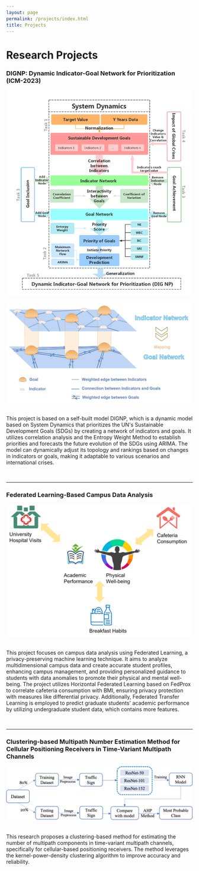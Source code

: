 ```yaml
---
layout: page
permalink: /projects/index.html
title: Projects
---
```


# Research Projects

### DIGNP: Dynamic Indicator-Goal Network for Prioritization (ICM-2023)

<center>
<img src="/images/ICM.png">
</center>

<br>


<center>
<img src="/images/ICM-2.png">
</center>

<br>

This project is based on a self-built model DIGNP, which is a dynamic model based on System Dynamics that prioritizes the UN's Sustainable Development Goals (SDGs) by creating a network of indicators and goals. It utilizes correlation analysis and the Entropy Weight Method to establish priorities and forecasts the future evolution of the SDGs using ARIMA. The model can dynamically adjust its topology and rankings based on changes in indicators or goals, making it adaptable to various scenarios and international crises. 

<br>

---



### Federated Learning-Based Campus Data Analysis

<center>
<img src="/images/prp.png">
</center>

<br>

This project focuses on campus data analysis using Federated Learning, a privacy-preserving machine learning technique. It aims to analyze multidimensional campus data and create accurate student profiles, enhancing campus management, and providing personalized guidance to students with data anomalies to promote their physical and mental well-being. The project utilizes Horizontal Federated Learning based on FedProx to correlate cafeteria consumption with BMI, ensuring privacy protection with measures like differential privacy. Additionally, Federated Transfer Learning is employed to predict graduate students' academic performance by utilizing undergraduate student data, which contains more features. 

<br>

---

### Clustering-based Multipath Number Estimation Method for Cellular Positioning Receivers in Time-Variant Multipath Channels

<center>
<img src="/images/resnet-ahp.png">
</center>
<br>

This research proposes a clustering-based method for estimating the number of multipath components in time-variant multipath channels, specifically for cellular-based positioning receivers. The method leverages the kernel-power-density clustering algorithm to improve accuracy and reliability. 

